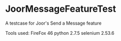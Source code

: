 # JoorMessageFeatureTest
A testcase for Joor's Send a Message feature

Tools used:
FireFox 46
python 2.7.5
selenium 2.53.6
